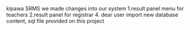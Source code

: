 kipawa SRMS
we made changes into our system
1.result panel menu for teachers
2.result panel for registrar
4. dear user import new database content, sql file provided on this project